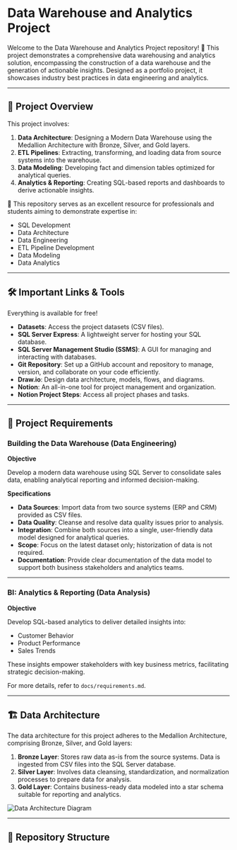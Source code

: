 # Data Warehouse and Analytics Project

Welcome to the Data Warehouse and Analytics Project repository! 🚀
This project demonstrates a comprehensive data warehousing and analytics solution, encompassing the construction of a data warehouse and the generation of actionable insights. Designed as a portfolio project, it showcases industry best practices in data engineering and analytics.

---

## 📖 Project Overview

This project involves:

1. **Data Architecture**: Designing a Modern Data Warehouse using the Medallion Architecture with Bronze, Silver, and Gold layers.
2. **ETL Pipelines**: Extracting, transforming, and loading data from source systems into the warehouse.
3. **Data Modeling**: Developing fact and dimension tables optimized for analytical queries.
4. **Analytics & Reporting**: Creating SQL-based reports and dashboards to derive actionable insights.

🎯 This repository serves as an excellent resource for professionals and students aiming to demonstrate expertise in:

- SQL Development
- Data Architecture
- Data Engineering
- ETL Pipeline Development
- Data Modeling
- Data Analytics

---

## 🛠️ Important Links & Tools

Everything is available for free!

- **Datasets**: Access the project datasets (CSV files).
- **SQL Server Express**: A lightweight server for hosting your SQL database.
- **SQL Server Management Studio (SSMS)**: A GUI for managing and interacting with databases.
- **Git Repository**: Set up a GitHub account and repository to manage, version, and collaborate on your code efficiently.
- **Draw.io**: Design data architecture, models, flows, and diagrams.
- **Notion**: An all-in-one tool for project management and organization.
- **Notion Project Steps**: Access all project phases and tasks.

---

## 🚀 Project Requirements

### Building the Data Warehouse (Data Engineering)

**Objective**

Develop a modern data warehouse using SQL Server to consolidate sales data, enabling analytical reporting and informed decision-making.

**Specifications**

- **Data Sources**: Import data from two source systems (ERP and CRM) provided as CSV files.
- **Data Quality**: Cleanse and resolve data quality issues prior to analysis.
- **Integration**: Combine both sources into a single, user-friendly data model designed for analytical queries.
- **Scope**: Focus on the latest dataset only; historization of data is not required.
- **Documentation**: Provide clear documentation of the data model to support both business stakeholders and analytics teams.

---

### BI: Analytics & Reporting (Data Analysis)

**Objective**

Develop SQL-based analytics to deliver detailed insights into:

- Customer Behavior
- Product Performance
- Sales Trends

These insights empower stakeholders with key business metrics, facilitating strategic decision-making.

For more details, refer to `docs/requirements.md`.

---

## 🏗️ Data Architecture

The data architecture for this project adheres to the Medallion Architecture, comprising Bronze, Silver, and Gold layers:

1. **Bronze Layer**: Stores raw data as-is from the source systems. Data is ingested from CSV files into the SQL Server database.
2. **Silver Layer**: Involves data cleansing, standardization, and normalization processes to prepare data for analysis.
3. **Gold Layer**: Contains business-ready data modeled into a star schema suitable for reporting and analytics.

![Data Architecture Diagram](images/data_architecture.png)

---

## 📂 Repository Structure



